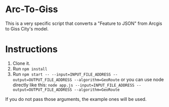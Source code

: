 Arc-To-Giss
=====================
This is a very specific script that converts a "Feature to JSON" from Arcgis to Giss City's model.

Instructions
==============

1. Clone it.
2. Run `npm install`
3. Run `npm start -- --input=INPUT_FILE_ADDRESS --output=OUTPUT_FILE_ADDRESS --algorithm=GeoRoute`
or you can use node directly like this:
`node app.js --input=INPUT_FILE_ADDRESS --output=OUTPUT_FILE_ADDRESS --algorithm=GeoRoute`

If you do not pass those arguments, the example ones will be used.
